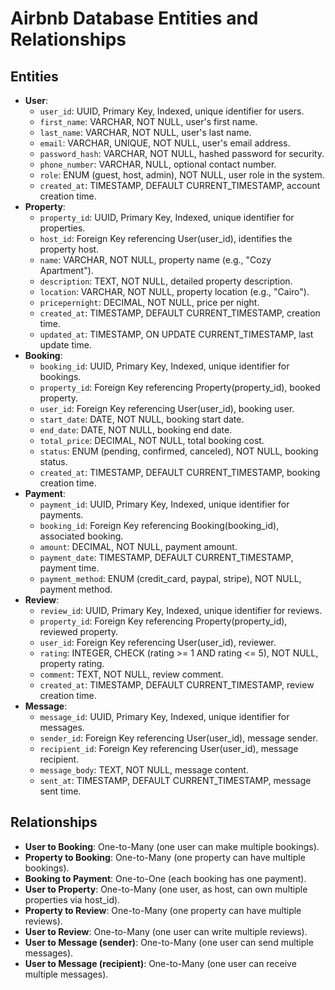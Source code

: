 # Airbnb Database Entities and Relationships

## Entities
- **User**:
  - `user_id`: UUID, Primary Key, Indexed, unique identifier for users.
  - `first_name`: VARCHAR, NOT NULL, user's first name.
  - `last_name`: VARCHAR, NOT NULL, user's last name.
  - `email`: VARCHAR, UNIQUE, NOT NULL, user's email address.
  - `password_hash`: VARCHAR, NOT NULL, hashed password for security.
  - `phone_number`: VARCHAR, NULL, optional contact number.
  - `role`: ENUM (guest, host, admin), NOT NULL, user role in the system.
  - `created_at`: TIMESTAMP, DEFAULT CURRENT_TIMESTAMP, account creation time.
- **Property**:
  - `property_id`: UUID, Primary Key, Indexed, unique identifier for properties.
  - `host_id`: Foreign Key referencing User(user_id), identifies the property host.
  - `name`: VARCHAR, NOT NULL, property name (e.g., "Cozy Apartment").
  - `description`: TEXT, NOT NULL, detailed property description.
  - `location`: VARCHAR, NOT NULL, property location (e.g., "Cairo").
  - `pricepernight`: DECIMAL, NOT NULL, price per night.
  - `created_at`: TIMESTAMP, DEFAULT CURRENT_TIMESTAMP, creation time.
  - `updated_at`: TIMESTAMP, ON UPDATE CURRENT_TIMESTAMP, last update time.
- **Booking**:
  - `booking_id`: UUID, Primary Key, Indexed, unique identifier for bookings.
  - `property_id`: Foreign Key referencing Property(property_id), booked property.
  - `user_id`: Foreign Key referencing User(user_id), booking user.
  - `start_date`: DATE, NOT NULL, booking start date.
  - `end_date`: DATE, NOT NULL, booking end date.
  - `total_price`: DECIMAL, NOT NULL, total booking cost.
  - `status`: ENUM (pending, confirmed, canceled), NOT NULL, booking status.
  - `created_at`: TIMESTAMP, DEFAULT CURRENT_TIMESTAMP, booking creation time.
- **Payment**:
  - `payment_id`: UUID, Primary Key, Indexed, unique identifier for payments.
  - `booking_id`: Foreign Key referencing Booking(booking_id), associated booking.
  - `amount`: DECIMAL, NOT NULL, payment amount.
  - `payment_date`: TIMESTAMP, DEFAULT CURRENT_TIMESTAMP, payment time.
  - `payment_method`: ENUM (credit_card, paypal, stripe), NOT NULL, payment method.
- **Review**:
  - `review_id`: UUID, Primary Key, Indexed, unique identifier for reviews.
  - `property_id`: Foreign Key referencing Property(property_id), reviewed property.
  - `user_id`: Foreign Key referencing User(user_id), reviewer.
  - `rating`: INTEGER, CHECK (rating >= 1 AND rating <= 5), NOT NULL, property rating.
  - `comment`: TEXT, NOT NULL, review comment.
  - `created_at`: TIMESTAMP, DEFAULT CURRENT_TIMESTAMP, review creation time.
- **Message**:
  - `message_id`: UUID, Primary Key, Indexed, unique identifier for messages.
  - `sender_id`: Foreign Key referencing User(user_id), message sender.
  - `recipient_id`: Foreign Key referencing User(user_id), message recipient.
  - `message_body`: TEXT, NOT NULL, message content.
  - `sent_at`: TIMESTAMP, DEFAULT CURRENT_TIMESTAMP, message sent time.

## Relationships
- **User to Booking**: One-to-Many (one user can make multiple bookings).
- **Property to Booking**: One-to-Many (one property can have multiple bookings).
- **Booking to Payment**: One-to-One (each booking has one payment).
- **User to Property**: One-to-Many (one user, as host, can own multiple properties via host_id).
- **Property to Review**: One-to-Many (one property can have multiple reviews).
- **User to Review**: One-to-Many (one user can write multiple reviews).
- **User to Message (sender)**: One-to-Many (one user can send multiple messages).
- **User to Message (recipient)**: One-to-Many (one user can receive multiple messages).

